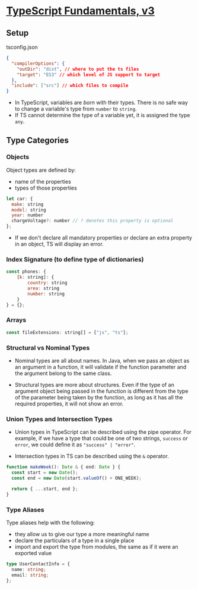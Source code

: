 # [TypeScript Fundamentals, v3](https://www.typescript-training.com/course/fundamentals-v3)

## Setup

tsconfig.json

```json
{
  "compilerOptions": {
    "outDir": "dist", // where to put the ts files
    "target": "ES3" // which level of JS support to target
  },
  "include": ["src"] // which files to compile
}
```

- In TypeScript, variables are _born_ with their types. There is no safe way to change a variable's type from `number` to `string`.
- If TS cannot determine the type of a variable yet, it is assigned the type `any`.

## Type Categories

### Objects

Object types are defined by:

- name of the properties
- types of those properties

```js
let car: {
  make: string
  model: string
  year: number
  chargeVoltage?: number // ? denotes this property is optional
};
```

- If we don't declare all mandatory properties or declare an extra property in an object, TS will display an error.

### Index Signature (to define type of dictionaries)

```js
const phones: {
    [k: string]: {
        country: string
        area: string
        number: string
    }
} = {};
```

### Arrays

```js
const fileExtensions: string[] = ["js", "ts"];
```

### Structural vs Nominal Types

- Nominal types are all about names. In Java, when we pass an object as an argument in a function, it will validate if the function parameter and the argument belong to the same class.

- Structural types are more about structures. Even if the type of an argument object being passed in the function is different from the type of the parameter being taken by the function, as long as it has all the required properties, it will not show an error.

### Union Types and Intersection Types

- Union types in TypeScript can be described using the pipe operator. For example, if we have a type that could be one of two strings, `success` or `error`, we could define it as `"success" | "error"`.

- Intersection types in TS can be described using the `&` operator.

```ts
function makeWeek(): Date & { end: Date } {
  const start = new Date();
  const end = new Date(start.valueOf() + ONE_WEEK);

  return { ...start, end };
}
```

### Type Aliases

Type aliases help with the following:

- they allow us to give our type a more meaningful name
- declare the particulars of a type in a single place
- import and export the type from modules, the same as if it were an exported value

```ts
type UserContactInfo = {
  name: string;
  email: string;
};
```
